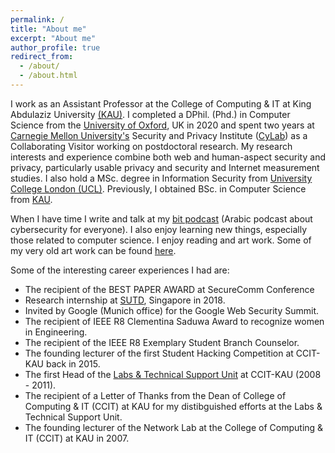 ```yaml
---
permalink: /
title: "About me"
excerpt: "About me"
author_profile: true
redirect_from: 
  - /about/
  - /about.html
---
```

I work as an Assistant Professor at the College of Computing & IT at King Abdulaziz University <a href="http://www.kau.edu.sa/home_ENGLISH.aspx">(KAU)</a>. I completed a DPhil. (Phd.) in Computer Science from the <a href="http://www.cs.ox.ac.uk">University of Oxford</a>, UK in 2020 and spent two years at <a href="https://www.cmu.edu/">Carnegie Mellon University's</a> Security and Privacy Institute (<a href="https://www.cylab.cmu.edu/">CyLab</a>) as a Collaborating Visitor working on postdoctoral research. My research interests and experience combine both web and human-aspect security and privacy, particularly usable privacy and security and Internet measurement studies. I also hold a MSc. degree in Information Security from <a href="http://www.cs.ucl.ac.uk/prospective_students/msc_information_security/">University College London (UCL)</a>. Previously, I obtained BSc. in Computer Science from <a href="http://www.kau.edu.sa/home_ENGLISH.aspx">KAU</a>.

When I have time I write and talk at my <a href="https://podcasts.apple.com/sa/podcast/bit/id1637283049?l=ar">bit podcast</a> (Arabic podcast about cybersecurity for everyone). I also enjoy learning new things, especially those related to computer science. I enjoy reading and art work. Some of my very old art work can be found <a href="https://www.behance.net/ealashwali/">here</a>.

Some of the interesting career experiences I had are: 
<ul>
<li> The recipient of the BEST PAPER AWARD at SecureComm Conference</li> 
<li> Research internship at <a href="https://www.sutd.edu.sg">SUTD</a>, Singapore in 2018.</li> 
<li> Invited by Google (Munich office) for the Google Web Security Summit.</li> 
<li> The recipient of IEEE R8 Clementina Saduwa Award to recognize women in Engineering. </li>
<li> The recipient of the IEEE R8 Exemplary Student Branch Counselor. </li>  
<li> The founding lecturer of the first Student Hacking Competition at CCIT-KAU back in 2015. </li> 
<li> The first Head of the <a href="_pages/catalogue_2010_A5size_ver4.pdf">Labs & Technical Support Unit</a> at CCIT-KAU (2008 - 2011). </li>
<li> The recipient of a Letter of Thanks from the Dean of College of Computing & IT (CCIT) at KAU for my distibguished efforts at the Labs & Technical Support Unit. </li>
<li> The founding lecturer of the Network Lab at the College of Computing & IT (CCIT) at KAU in 2007. </li>
</ul>
